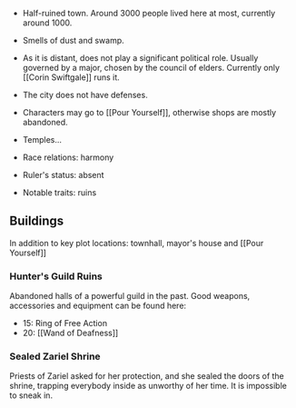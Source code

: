 - Half-ruined town. Around 3000 people lived here at most, currently around 1000.
- Smells of dust and swamp.
- As it is distant, does not play a significant political role. Usually governed by a major, chosen by the council of elders. Currently only [[Corin Swiftgale]] runs it.
- The city does not have defenses.
- Characters may go to [[Pour Yourself]], otherwise shops are mostly abandoned.
- Temples...

- Race relations: harmony
- Ruler's status: absent
- Notable traits: ruins

## Buildings
In addition to key plot locations: townhall, mayor's house and [[Pour Yourself]]
### Hunter's Guild Ruins
Abandoned halls of a powerful guild in the past. Good weapons, accessories and equipment can be found here:
- 15: Ring of Free Action
- 20: [[Wand of Deafness]]
### Sealed Zariel Shrine
Priests of Zariel asked for her protection, and she sealed the doors of the shrine, trapping everybody inside as unworthy of her time. It is impossible to sneak in.